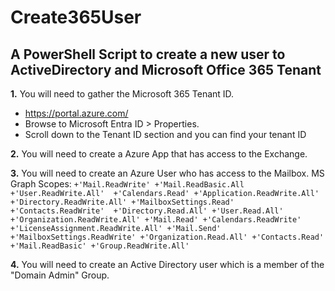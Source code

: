 # Create365User 
## A PowerShell Script to create a new user to ActiveDirectory and Microsoft Office 365 Tenant

**1.** You will need to gather the Microsoft 365 Tenant ID.
<sub>
- https://portal.azure.com/ 
- Browse to Microsoft Entra ID > Properties.
- Scroll down to the Tenant ID section and you can find your tenant ID</sub> 

**2.** You will need to create a Azure App that has access to the Exchange.
<sub> </sub>

**3.** You will need to create an Azure User who has access to the Mailbox.
<sub> </sub> 
MS Graph Scopes:  `
+'Mail.ReadWrite'
+'Mail.ReadBasic.All 
+'User.ReadWrite.All' 
+'Calendars.Read'
+'Application.ReadWrite.All'
+'Directory.ReadWrite.All'
+'MailboxSettings.Read'
+'Contacts.ReadWrite' 
+'Directory.Read.All'
+'User.Read.All'
+'Organization.ReadWrite.All'
+'Mail.Read'
+'Calendars.ReadWrite' 
+'LicenseAssignment.ReadWrite.All'
+'Mail.Send'
+'MailboxSettings.ReadWrite'
+'Organization.Read.All'
+'Contacts.Read'
+'Mail.ReadBasic'
+'Group.ReadWrite.All' `

**4.** You will need to create an Active Directory user which is a member of the "Domain Admin" Group.
<sub> </sub> 
